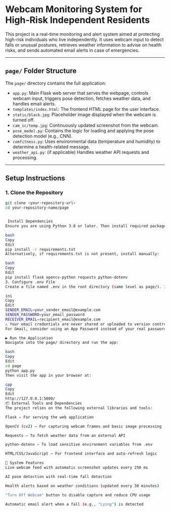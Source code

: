 # Webcam Monitoring System for High-Risk Independent Residents

This project is a real-time monitoring and alert system aimed at protecting high-risk individuals who live independently. It uses webcam input to detect falls or unusual postures, retrieves weather information to advise on health risks, and sends automated email alerts in case of emergencies.

---

## `page/` Folder Structure

The `page/` directory contains the full application:

- `app.py`: Main Flask web server that serves the webpage, controls webcam input, triggers pose detection, fetches weather data, and handles email alerts.
- `templates/index.html`: The frontend HTML page for the user interface.
- `static/black.jpg`: Placeholder image displayed when the webcam is turned off.
- `cam_sc/temp.jpg`: Continuously updated screenshot from the webcam.
- `pose_model.py`: Contains the logic for loading and applying the pose detection model (e.g., CNN).
- `comfitness.py`: Uses environmental data (temperature and humidity) to determine a health-related message.
- `weather_api.py`: (if applicable) Handles weather API requests and processing.

---

## Setup Instructions

### 1. Clone the Repository
```bash
git clone <your-repository-url>
cd your-repository-name/page


 Install Dependencies
Ensure you are using Python 3.8 or later. Then install required packages:

bash
Copy
Edit
pip install -r requirements.txt
Alternatively, if requirements.txt is not present, install manually:

bash
Copy
Edit
pip install flask opencv-python requests python-dotenv
3. Configure .env File
Create a file named .env in the root directory (same level as page/). It is required for sending email alerts:

ini
Copy
Edit
SENDER_EMAIL=your_sender_email@example.com
SENDER_PASSWORD=your_email_password
RECEIVER_EMAIL=recipient_email@example.com
⚠️ Your email credentials are never shared or uploaded to version control.
For Gmail, consider using an App Password instead of your real password.

▶️ Run the Application
Navigate into the page/ directory and run the app:

bash
Copy
Edit
cd page
python app.py
Then visit the app in your browser at:

cpp
Copy
Edit
http://127.0.0.1:5000/
📦 External Tools and Dependencies
The project relies on the following external libraries and tools:

Flask – For serving the web application

OpenCV (cv2) – For capturing webcam frames and basic image processing

Requests – To fetch weather data from an external API

python-dotenv – To load sensitive environment variables from .env

HTML/CSS/JavaScript – For frontend interface and auto-refresh logic

🔁 System Features
Live webcam feed with automatic screenshot updates every 250 ms

AI pose detection with real-time fall detection

Health alerts based on weather conditions (updated every 30 minutes)

"Turn Off Webcam" button to disable capture and reduce CPU usage

Automatic email alert when a fall (e.g., "Lying") is detected

